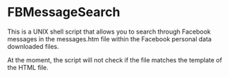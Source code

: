 # FBMessageSearch
This is a UNIX shell script that allows you to search through Facebook messages in the messages.htm file within the Facebook personal data downloaded files.

At the moment, the script will not check if the file matches the template of the HTML file.
